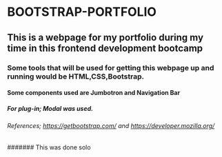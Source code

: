 # BOOTSTRAP-PORTFOLIO
## This is a webpage for my portfolio during my time in this frontend development bootcamp
### Some tools that will be used for getting this webpage up and running would be HTML,CSS,Bootstrap.
#### Some components used are Jumbotron and Navigation Bar
##### For plug-in; Modal was used.
###### References; https://getbootstrap.com/ and https://developer.mozilla.org/
####### This was done solo
